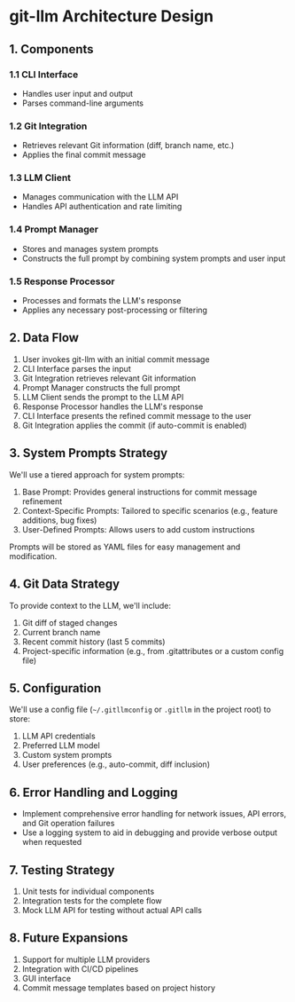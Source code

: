 # git-llm Architecture Design

## 1. Components

### 1.1 CLI Interface
- Handles user input and output
- Parses command-line arguments

### 1.2 Git Integration
- Retrieves relevant Git information (diff, branch name, etc.)
- Applies the final commit message

### 1.3 LLM Client
- Manages communication with the LLM API
- Handles API authentication and rate limiting

### 1.4 Prompt Manager
- Stores and manages system prompts
- Constructs the full prompt by combining system prompts and user input

### 1.5 Response Processor
- Processes and formats the LLM's response
- Applies any necessary post-processing or filtering

## 2. Data Flow

1. User invokes git-llm with an initial commit message
2. CLI Interface parses the input
3. Git Integration retrieves relevant Git information
4. Prompt Manager constructs the full prompt
5. LLM Client sends the prompt to the LLM API
6. Response Processor handles the LLM's response
7. CLI Interface presents the refined commit message to the user
8. Git Integration applies the commit (if auto-commit is enabled)

## 3. System Prompts Strategy

We'll use a tiered approach for system prompts:

1. Base Prompt: Provides general instructions for commit message refinement
2. Context-Specific Prompts: Tailored to specific scenarios (e.g., feature additions, bug fixes)
3. User-Defined Prompts: Allows users to add custom instructions

Prompts will be stored as YAML files for easy management and modification.

## 4. Git Data Strategy

To provide context to the LLM, we'll include:

1. Git diff of staged changes
2. Current branch name
3. Recent commit history (last 5 commits)
4. Project-specific information (e.g., from .gitattributes or a custom config file)

## 5. Configuration

We'll use a config file (`~/.gitllmconfig` or `.gitllm` in the project root) to store:

1. LLM API credentials
2. Preferred LLM model
3. Custom system prompts
4. User preferences (e.g., auto-commit, diff inclusion)

## 6. Error Handling and Logging

- Implement comprehensive error handling for network issues, API errors, and Git operation failures
- Use a logging system to aid in debugging and provide verbose output when requested

## 7. Testing Strategy

1. Unit tests for individual components
2. Integration tests for the complete flow
3. Mock LLM API for testing without actual API calls

## 8. Future Expansions

1. Support for multiple LLM providers
2. Integration with CI/CD pipelines
3. GUI interface
4. Commit message templates based on project history
